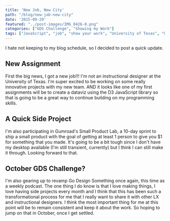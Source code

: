 ```yaml
---
title: 'New Job, New City'
path: "/blog/new-job-new-city"
date: '2015-09-29'
featured: "../post-images/IMG_0426-0.png"
categories: ["GDS Challenge", "Showing my Work"]
tags: ["JavaScript", "job", "show your work", "University of Texas", "UT", "work"]
---
```


I hate not keeping to my blog schedule, so I decided to post a quick update.

## New Assignment

First the big news, I got a new job!!! I'm not an instructional designer at the University of Texas. I'm super excited to be working on some really innovative projects with my new team. AND it looks like one of my first assignments will be to create a dataviz using the D3 JavaScript library so that is going to be a great way to continue building on my programming skills.

## A Quick Side Project

I'm also participating in Gumroad's Small Product Lab, a 10-day sprint to ship a small product with the goal of getting at least 1 person to give you $1 for something that you made. It's going to be a bit tough since I don't have my desktop available (I'm still transient, currently) but I think I can still make it through. Looking forward to that.

## October GDS Challenge?

I'm also gearing up to revamp Go Design Something once again, this time as a weekly podcast. The one thing I do know is that I love making things, I love having side projects every month and I think that this has been such a transformational process for me that I really want to share it with other LX and instructional designers. I think the most important thing for me at this point will be to remain consistent and keep it about the work. So hoping to jump on that in October, once I get settled.
